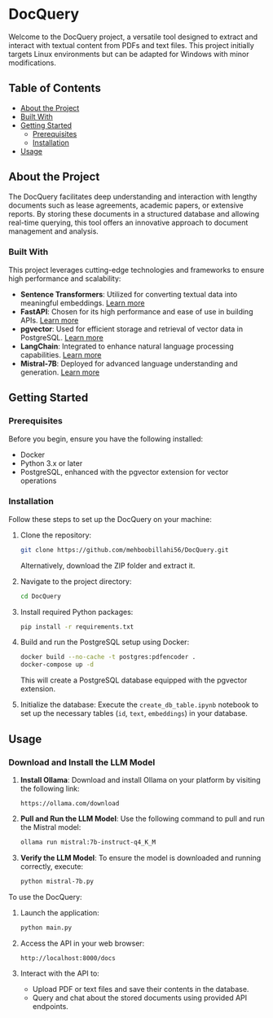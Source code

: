 # DocQuery

Welcome to the DocQuery project, a versatile tool designed to extract and interact with textual content from PDFs and text files. This project initially targets Linux environments but can be adapted for Windows with minor modifications.

## Table of Contents

- [About the Project](#about-the-project)
- [Built With](#built-with)
- [Getting Started](#getting-started)
  - [Prerequisites](#prerequisites)
  - [Installation](#installation)
- [Usage](#usage)


## About the Project

The DocQuery facilitates deep understanding and interaction with lengthy documents such as lease agreements, academic papers, or extensive reports. By storing these documents in a structured database and allowing real-time querying, this tool offers an innovative approach to document management and analysis.

### Built With

This project leverages cutting-edge technologies and frameworks to ensure high performance and scalability:
- **Sentence Transformers**: Utilized for converting textual data into meaningful embeddings. [Learn more](https://www.sbert.net/)
- **FastAPI**: Chosen for its high performance and ease of use in building APIs. [Learn more](https://fastapi.tiangolo.com/)
- **pgvector**: Used for efficient storage and retrieval of vector data in PostgreSQL. [Learn more](https://github.com/pgvector/pgvector)
- **LangChain**: Integrated to enhance natural language processing capabilities. [Learn more](https://github.com/langchain-ai/langchain)
- **Mistral-7B**: Deployed for advanced language understanding and generation. [Learn more](https://www.mistral.ai/)

## Getting Started

### Prerequisites

Before you begin, ensure you have the following installed:
- Docker
- Python 3.x or later
- PostgreSQL, enhanced with the pgvector extension for vector operations

### Installation

Follow these steps to set up the DocQuery on your machine:
1. Clone the repository:
   ```sh
   git clone https://github.com/mehboobillahi56/DocQuery.git
   ```
   Alternatively, download the ZIP folder and extract it.

2. Navigate to the project directory:
   ```sh
   cd DocQuery
   ```

3. Install required Python packages:
   ```sh
   pip install -r requirements.txt
   ```

4. Build and run the PostgreSQL setup using Docker:
   ```sh
   docker build --no-cache -t postgres:pdfencoder .
   docker-compose up -d
   ```
   This will create a PostgreSQL database equipped with the pgvector extension.

5. Initialize the database:
   Execute the `create_db_table.ipynb` notebook to set up the necessary tables (`id`, `text`, `embeddings`) in your database.

## Usage

### Download and Install the LLM Model

1. **Install Ollama**: Download and install Ollama on your platform by visiting the following link:
   ```
   https://ollama.com/download
   ```

2. **Pull and Run the LLM Model**: Use the following command to pull and run the Mistral model:
   ```bash
   ollama run mistral:7b-instruct-q4_K_M
   ```

3. **Verify the LLM Model**: To ensure the model is downloaded and running correctly, execute:
   ```bash
   python mistral-7b.py
   ```

To use the DocQuery:
1. Launch the application:
   ```sh
   python main.py
   ```

2. Access the API in your web browser:
   ```
   http://localhost:8000/docs
   ```

3. Interact with the API to:
   - Upload PDF or text files and save their contents in the database.
   - Query and chat about the stored documents using provided API endpoints.

